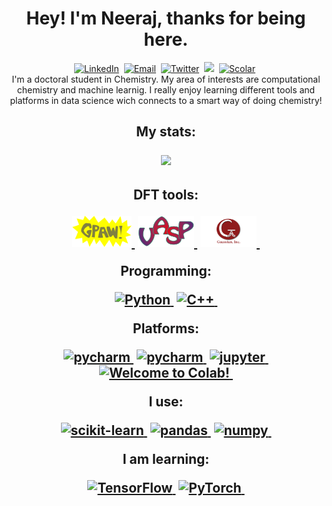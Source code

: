 <p>
<h1 align="center"></a><b> Hey! I'm Neeraj, thanks for being here. </b></a>
</h1>
</p>

<p align="center">
<a href="https://www.linkedin.com/in/neeraj-kumar-pandit-5107241a9/"><img src="https://img.shields.io/badge/LinkedIn-0A66C2.svg?style=for-the-badge&logo=LinkedIn&logoColor=white" alt="LinkedIn" /></a>&nbsp;
<a href="mailto:neerajkumar.pndt@gmail.com"><img src="https://img.shields.io/badge/Gmail-EA4335.svg?style=for-the-badge&logo=Gmail&logoColor=white" alt="Email" /></a>&nbsp;
<a href="https://twitter.com/neeraj_compchem"><img src="https://img.shields.io/badge/Twitter-1DA1F2.svg?style=for-the-badge&logo=Twitter&logoColor=white" alt="Twitter" /></a>&nbsp;
<a href="https://orcid.org/0000-0002-6885-0920"><img src="https://img.shields.io/badge/-ORCID-ffffff?style=for-the-badge&logo=ORCID&logoColor=white alt="ORCID" /></a>&nbsp;
<a href="https://scholar.google.com/citations?user=pZT-B6kAAAAJ&hl=en&authuser=1"><img src="https://img.shields.io/badge/Google%20Scholar-4285F4.svg?style=for-the-badge&logo=Google-Scholar&logoColor=white" alt="Scolar" /></a>&nbsp;
    <br />
    I'm a doctoral student in Chemistry. My area of interests are computational chemistry and machine learnig. I really enjoy learning different tools and platforms in data science wich connects to a smart way of doing chemistry!
<br>
<h2 align="center">
  <p>My stats:</p>
  <a href="#"><img src="https://github-readme-stats.vercel.app/api?username=neeraj-compchem&show_icons=true&theme=highcontrast"></a>
<h2 align="center">
    <p>DFT tools:</p>
    <a href="#"><img src= "https://github.com/neeraj-compchem/neeraj-compchem/blob/main/gpaw-logo.png" width="95" height="50" />&nbsp;</a>
    <a href="#"><img src= "https://github.com/neeraj-compchem/neeraj-compchem/blob/main/VASP_logo.png" width="90" height="50" />&nbsp;</a>
    <a href="#"><img src= "https://github.com/neeraj-compchem/neeraj-compchem/blob/main/Gaussian_logo.png" width="90" height="50" />&nbsp;</a>
    <br />
    <p>Programming:</p>
    <a href="https://www.python.org/"><img src="https://img.shields.io/badge/Python-3776AB.svg?style=for-the-badge&logo=Python&logoColor=white" alt="Python" title="Python">&nbsp;</a>
    <a href="https://isocpp.org/"><img src="https://img.shields.io/badge/C++-00599C.svg?style=for-the-badge&logo=C++&logoColor=white" alt="C++" title="C++">&nbsp;</a>
    <br />
    <p>Platforms: </p>
    <a href="https://www.jetbrains.com/pycharm/"><img src="https://img.shields.io/badge/PyCharm-000000.svg?style=for-the-badge&logo=PyCharm&logoColor=white" alt="pycharm" title="pycharm">&nbsp;</a>
    <a href="https://www.anaconda.com/"><img src="https://img.shields.io/badge/Anaconda-44A833.svg?style=for-the-badge&logo=Anaconda&logoColor=white" alt="pycharm" title="pycharm">&nbsp;</a>
    <a href="https://jupyter.org/"><img src="https://img.shields.io/badge/Jupyter-F37626.svg?style=for-the-badge&logo=Jupyter&logoColor=white" alt="jupyter" title="jupyter">&nbsp;</a>
    <a href="https://colab.research.google.com/?utm_source=scs-index"><img src="https://img.shields.io/badge/Google%20Colab-F9AB00.svg?style=for-the-badge&logo=Google-Colab&logoColor=white" alt="Welcome to Colab!" title="Google Colaboratory">&nbsp;</a>
    <br />
    <p>I use:</p>
    <a href="https://scikit-learn.org/stable/"><img src="https://img.shields.io/badge/scikitlearn-F7931E.svg?style=for-the-badge&logo=scikit-learn&logoColor=white" alt="scikit-learn" title="scikit-learn">&nbsp;</a>
    <a href="https://pandas.pydata.org/"><img src="https://img.shields.io/badge/pandas-150458.svg?style=for-the-badge&logo=pandas&logoColor=white" alt="pandas" title="pandas">&nbsp;</a>
    <a href="https://numpy.org/"><img src="https://img.shields.io/badge/NumPy-013243.svg?style=for-the-badge&logo=NumPy&logoColor=white" alt="numpy" title="numpy">&nbsp;</a>
    <br />
    <p>I am learning:</p>
    <a href="https://www.tensorflow.org/resources/learn-ml?gclid=CjwKCAjwrNmWBhA4EiwAHbjEQMQeO2OXDY7Gbbs9PPPkTXCUm71RS-jc52xPtBqxhfdpYPKAxl09gRoCQqAQAvD_BwE"><img src="https://img.shields.io/badge/TensorFlow-FF6F00.svg?style=for-the-badge&logo=TensorFlow&logoColor=white" alt="TensorFlow" title="TensorFlow">&nbsp;</a>
    <a href="https://pytorch.org/"><img src="https://img.shields.io/badge/PyTorch-EE4C2C.svg?style=for-the-badge&logo=PyTorch&logoColor=white" alt="PyTorch" title="PyTorch">&nbsp;</a>
</h2>
